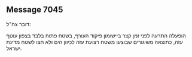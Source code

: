 ## Message 7045

דובר צה"ל:

הופעלה התרעה לפני זמן קצר ביישומון פיקוד העורף, בשטח פתוח בלבד בצפון עוטף עזה, כתוצאה משיגורים שבוצעו משטח רצועת עזה לכיוון הים ולא חצו לשטח מדינת ישראל.

